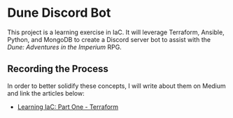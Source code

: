 # Dune Discord Bot #

This project is a learning exercise in IaC. It will leverage Terraform, Ansible, Python, and MongoDB to create a Discord server bot to assist with the _Dune: Adventures in the Imperium_ RPG.

## Recording the Process ##

In order to better solidify these concepts, I will write about them on Medium and link the articles below:

- [Learning IaC: Part One - Terraform](https://medium.com/geekculture/learning-iac-part-one-terraform-8f8edacc42f0)

